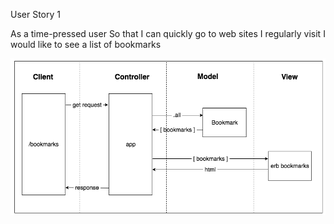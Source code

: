 User Story 1

As a time-pressed user
So that I can quickly go to web sites I regularly visit
I would like to see a list of bookmarks

![](Domain.png)
